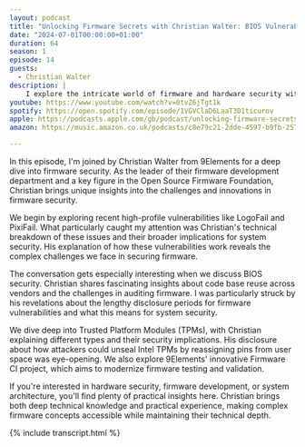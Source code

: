 ```yaml
---
layout: podcast
title: "Unlocking Firmware Secrets with Christian Walter: BIOS Vulnerabilities & Security Insights"
date: "2024-07-01T00:00:00+01:00"
duration: 64
season: 1
episode: 14
guests:
  - Christian Walter
description: |
    I explore the intricate world of firmware and hardware security with Christian Walter from 9Elements. We dive into recent vulnerabilities like LogoFail and PixieFail, examine the complexities of BIOS security, and discuss how Trusted Platform Modules (TPMs) are reshaping hardware security.
youtube: https://www.youtube.com/watch?v=0tvZ6jTgt1k
spotify: https://open.spotify.com/episode/1VGVClaD6LaaT3D1ticurov
apple: https://podcasts.apple.com/gb/podcast/unlocking-firmware-secrets-with-christian-walter-bios/id1722663295?i=1000660736972
amazon: https://music.amazon.co.uk/podcasts/c8e79c21-2dde-4597-b9fb-257ecbc2bf29/episodes/698bf74f-b1a6-4af6-8927-2fc399410dee/nerding-out-with-viktor-unlocking-firmware-secrets-with-christian-walter-bios-vulnerabilities-security-insights

---
```


In this episode, I'm joined by Christian Walter from 9Elements for a deep dive into firmware security. As the leader of their firmware development department and a key figure in the Open Source Firmware Foundation, Christian brings unique insights into the challenges and innovations in firmware security.

We begin by exploring recent high-profile vulnerabilities like LogoFail and PixiFail. What particularly caught my attention was Christian's technical breakdown of these issues and their broader implications for system security. His explanation of how these vulnerabilities work reveals the complex challenges we face in securing firmware.

The conversation gets especially interesting when we discuss BIOS security. Christian shares fascinating insights about code base reuse across vendors and the challenges in auditing firmware. I was particularly struck by his revelations about the lengthy disclosure periods for firmware vulnerabilities and what this means for system security.

We dive deep into Trusted Platform Modules (TPMs), with Christian explaining different types and their security implications. His disclosure about how attackers could unseal Intel TPMs by reassigning pins from user space was eye-opening. We also explore 9Elements' innovative Firmware CI project, which aims to modernize firmware testing and validation.

If you're interested in hardware security, firmware development, or system architecture, you'll find plenty of practical insights here. Christian brings both deep technical knowledge and practical experience, making complex firmware concepts accessible while maintaining their technical depth.

{% include transcript.html %}